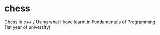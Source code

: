 # chess
Chess in c++ / Using what I have learnt in Fundamentals of Programming (1st year of university)
